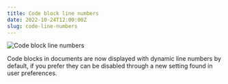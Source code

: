 ```yaml
---
title: Code block line numbers
date: 2022-10-24T12:00:00Z
slug: code-line-numbers
---
```


![Code block line numbers](/images/code-line-numbers.png)

Code blocks in documents are now displayed with dynamic line numbers by default, if you prefer they can be disabled through a new setting found in user preferences.
